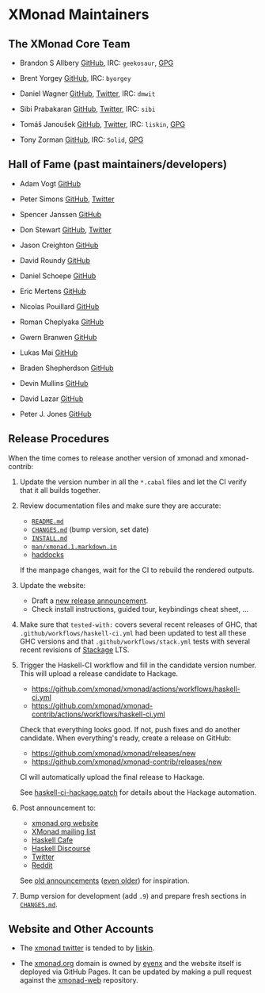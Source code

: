 # XMonad Maintainers

## The XMonad Core Team

  * Brandon S Allbery [GitHub][geekosaur], IRC: `geekosaur`, [GPG][gpg:geekosaur]

  * Brent Yorgey [GitHub][byorgey], IRC: `byorgey`

  * Daniel Wagner [GitHub][dmwit], [Twitter][twitter:dmwit], IRC: `dmwit`

  * Sibi Prabakaran [GitHub][psibi], [Twitter][twitter:psibi], IRC: `sibi`

  * Tomáš Janoušek [GitHub][liskin], [Twitter][twitter:liskin], IRC: `liskin`, [GPG][gpg:liskin]

  * Tony Zorman [GitHub][slotThe], IRC: `Solid`, [GPG][gpg:slotThe]

[geekosaur]: https://github.com/geekosaur
[byorgey]: https://github.com/byorgey
[dmwit]: https://github.com/dmwit
[psibi]: https://github.com/psibi
[liskin]: https://github.com/liskin
[slotThe]: https://github.com/slotThe

[gpg:geekosaur]: https://github.com/geekosaur.gpg
[gpg:liskin]: https://github.com/liskin.gpg
[gpg:slotThe]: https://github.com/slotThe.gpg

[twitter:dmwit]: https://twitter.com/dmwit13
[twitter:psibi]: https://twitter.com/psibi
[twitter:liskin]: https://twitter.com/Liskni_si

## Hall of Fame (past maintainers/developers)

  * Adam Vogt [GitHub](https://github.com/aavogt)

  * Peter Simons [GitHub](https://github.com/peti), [Twitter](https://twitter.com/OriginalPeti)

  * Spencer Janssen [GitHub](https://github.com/spencerjanssen)

  * Don Stewart [GitHub](https://github.com/donsbot), [Twitter](https://twitter.com/donsbot)

  * Jason Creighton [GitHub](https://github.com/JasonCreighton)

  * David Roundy [GitHub](https://github.com/droundy)

  * Daniel Schoepe [GitHub](https://github.com/dschoepe)

  * Eric Mertens [GitHub](https://github.com/glguy)

  * Nicolas Pouillard [GitHub](https://github.com/np)

  * Roman Cheplyaka [GitHub](https://github.com/UnkindPartition)

  * Gwern Branwen [GitHub](https://github.com/gwern)

  * Lukas Mai [GitHub](https://github.com/mauke)

  * Braden Shepherdson [GitHub](https://github.com/shepheb)

  * Devin Mullins [GitHub](https://github.com/twifkak)

  * David Lazar [GitHub](https://github.com/davidlazar)

  * Peter J. Jones [GitHub](https://github.com/pjones)

## Release Procedures

When the time comes to release another version of xmonad and xmonad-contrib:

  1. Update the version number in all the `*.cabal` files and let the CI
     verify that it all builds together.

  2. Review documentation files and make sure they are accurate:

     - [`README.md`](README.md)
     - [`CHANGES.md`](CHANGES.md) (bump version, set date)
     - [`INSTALL.md`](INSTALL.md)
     - [`man/xmonad.1.markdown.in`](man/xmonad.1.markdown.in)
     - [haddocks](https://xmonad.github.io/xmonad-docs/)

     If the manpage changes, wait for the CI to rebuild the rendered outputs.

  3. Update the website:

     - Draft a [new release announcement][web-announce].
     - Check install instructions, guided tour, keybindings cheat sheet, …

  4. Make sure that `tested-with:` covers several recent releases of GHC, that
     `.github/workflows/haskell-ci.yml` had been updated to test all these GHC
     versions and that `.github/workflows/stack.yml` tests with several recent
     revisions of [Stackage][] LTS.

  5. Trigger the Haskell-CI workflow and fill in the candidate version number.
     This will upload a release candidate to Hackage.

     - https://github.com/xmonad/xmonad/actions/workflows/haskell-ci.yml
     - https://github.com/xmonad/xmonad-contrib/actions/workflows/haskell-ci.yml

     Check that everything looks good. If not, push fixes and do another
     candidate. When everything's ready, create a release on GitHub:

     - https://github.com/xmonad/xmonad/releases/new
     - https://github.com/xmonad/xmonad-contrib/releases/new

     CI will automatically upload the final release to Hackage.

     See [haskell-ci-hackage.patch][] for details about the Hackage automation.

  6. Post announcement to:

     - [xmonad.org website](https://github.com/xmonad/xmonad-web/tree/gh-pages/news/_posts)
     - [XMonad mailing list](https://mail.haskell.org/mailman/listinfo/xmonad)
     - [Haskell Cafe](https://mail.haskell.org/cgi-bin/mailman/listinfo/haskell-cafe)
     - [Haskell Discourse](https://discourse.haskell.org/)
     - [Twitter](https://twitter.com/xmonad)
     - [Reddit](https://www.reddit.com/r/xmonad/)

     See [old announcements][old-announce] ([even older][older-announce]) for inspiration.

  7. Bump version for development (add `.9`) and prepare fresh sections in
     [`CHANGES.md`](CHANGES.md).

[packdeps]: https://hackage.haskell.org/package/packdeps
[Stackage]: https://www.stackage.org/
[haskell-ci-hackage.patch]: .github/workflows/haskell-ci-hackage.patch
[web-announce]: https://github.com/xmonad/xmonad-web/tree/gh-pages/news/_posts
[old-announce]: https://github.com/xmonad/xmonad-web/blob/gh-pages/news/_posts/2021-10-27-xmonad-0-17-0.md
[older-announce]: https://github.com/xmonad/xmonad-web/tree/55614349421ebafaef4a47424fcb16efa80ff768

## Website and Other Accounts

* The [xmonad twitter] is tended to by [liskin].

* The [xmonad.org] domain is owned by [eyenx] and the website itself is
  deployed via GitHub Pages.  It can be updated by making a pull request
  against the [xmonad-web] repository.

[eyenx]: https://github.com/eyenx
[xmonad-web]: https://github.com/xmonad/xmonad-web/
[xmonad.org]: https://xmonad.org/
[xmonad twitter]: https://twitter.com/xmonad
